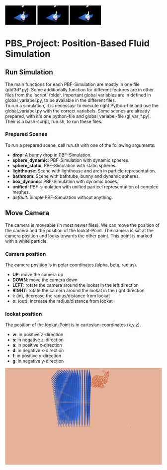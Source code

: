 <p float="left">
  <img src="/images/example_1.png" width="100" />
  <img src="/images/example_1.png" width="100" /> 
  <img src="/images/example_1.png" width="100" />
</p>

# PBS_Project: Position-Based Fluid Simulation

## Run Simulation
The main functions for each PBF-Simulation are mostly in one file (pbf3d*.py). Some additionally function for different features are in other files from the 'script' folder. Important global variables are in defined in global_variabel.py, to be available in the different files. \
To run a simulation, it is necessayr to execute right Python-file and use the global_variabel.py with the correct variabels.
Some scenes are already prepared, with it's one python-file and global\_variabel-file (gl\_var\_*.py). Their is a bash-script, run.sh, to run these files.

### Prepared Scenes
To run a prepared scene, call run.sh with one of the following arguments:
- **drop**: A bunny drop in PBF-Simulation.
- **sphere_dynamic**: PBF-Simulation with dynamic spheres.
- **sphere_static**: PBF-Simulation with static spheres.
- **lighthouse**: Scene with lighthouse and arch in particle representation.
- **bathroom**: Scene with bathtube, bunny and dynamic spheres.
- **box_dynamic**: PBF-Simulation with dynamic boxes.
- **unified**: PBF-simulation with unified particel representation of complex meshes.
- *default*: Simple PBF-Simulation without anything.

## Move Camera
The camera is moveable (in most newer files). We can move the position of the camera and the position of the lookat-Point. The camera is sat at the camera position and looks towards the other point. This point is marked with a white particle.

### Camera position
The camera position is in polar coordinates (alpha, beta, radius).
- **UP**: move the camera up
- **DOWN**: move the camera down
- **LEFT**: rotate the camera around the lookat in the left direction
- **RIGHT**: rotate the camera around the lookat in the right direction
- **i**: (in), decrease the radius/distance from lookat
- **o**: (out), increase the radius/distance from lookat

### lookat position
The position of the lookat-Point is in cartesian-coordinates (x,y,z).
- **w**: in positive z-direction
- **s**: in negative z-direction
- **a**: in positive x-direction
- **d**: in negative x-direction
- **f**: in positive y-direction
- **g**: in negative y-direction

![Alt](/images/camera_pos.png "Explaination for the moves of the camera")

